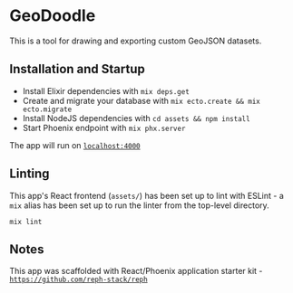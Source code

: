 # GeoDoodle
This is a tool for drawing and exporting custom GeoJSON datasets.

## Installation and Startup
  * Install Elixir dependencies with `mix deps.get`
  * Create and migrate your database with `mix ecto.create && mix ecto.migrate`
  * Install NodeJS dependencies with `cd assets && npm install`
  * Start Phoenix endpoint with `mix phx.server`

The app will run on [`localhost:4000`](http://localhost:4000)

## Linting
This app's React frontend (`assets/`) has been set up to lint with ESLint - a `mix` alias has been set up to run the linter from the top-level directory.

    mix lint

## Notes
This app was scaffolded with React/Phoenix application starter kit - [`https://github.com/reph-stack/reph`](https://github.com/reph-stack/reph)